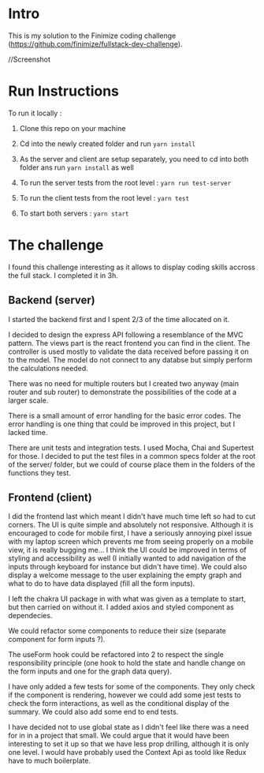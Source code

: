 # Intro

This is my solution to the Finimize coding challenge (https://github.com/finimize/fullstack-dev-challenge).

//Screenshot


# Run Instructions

To run it locally :

1. Clone this repo on your machine

2. Cd into the newly created folder and run `yarn install`

3. As the server and client are setup separately, you need to cd into both folder ans run `yarn install` as well

4. To run the server tests from the root level : `yarn run test-server`

5. To run the client tests from the root level : `yarn test`

6. To start both servers : `yarn start`

# The challenge

I found this challenge interesting as it allows to display coding skills accross the full stack.  I completed it in 3h.

## Backend (server)
I started the backend first and I spent 2/3 of the time allocated on it.

I decided to design the express API following a resemblance of the MVC pattern. 
The views part is the react frontend you can find in the client. 
The controller is used mostly to validate the data received before passing it on to the model.
The model do not connect to any databse but simply perform the calculations needed.

There was no need for multiple routers but I created two anyway (main router and sub router) to demonstrate the possibilities of the code at a larger scale.

There is a small amount of error handling for the basic error codes. The error handling is one thing that could be improved in this project, but I lacked time.

There are unit tests and integration tests. I used Mocha, Chai and Supertest for those.
I decided to put the test files in a common specs folder at the root of the server/ folder, but we could of course place them in the folders of the functions they test.

## Frontend (client)

I did the frontend last which meant I didn't have much time left so had to cut corners. 
The UI is quite simple and absolutely not responsive. Although it is encouraged to code for mobile first, I have a seriously annoying pixel issue with my laptop screen which prevents me from seeing properly on a mobile view, it is really bugging me...
I think the UI could be improved in terms of styling and accessibility as well (I initially wanted to add navigation of the inputs through keyboard for instance but didn't have time).
We could also display a welcome message to the user explaining the empty graph and what to do to have data displayed (fill all the form inputs).

I left the chakra UI package in with what was given as a template to start, but then carried on without it. I added axios and styled component as dependecies.

We could refactor some components to reduce their size (separate component for form inputs ?).

The useForm hook could be refactored into 2 to respect the single responsibility principle (one hook to hold the state and handle change on the form inputs and one for the graph data query).

I have only added a few tests for some of the components. They only check if the component is rendering, however we could add some jest tests to check the form interactions, as well as the conditional display of the summary. We could also add some end to end tests.

I have decided not to use global state as I didn't feel like there was a need for in in a project that small. We could argue that it would have been interesting to set it up so that we have less prop drilling, although it is only one level. I would have probably used the Context Api as toold like Redux have to much boilerplate.




